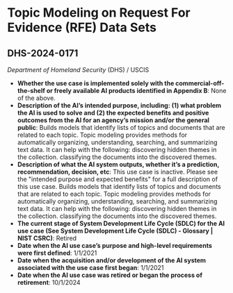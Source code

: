 # Topic Modeling on Request For Evidence (RFE) Data Sets
## DHS-2024-0171
_Department of Homeland Security_ (DHS) / USCIS


+ **Whether the use case is implemented solely with the commercial-off-the-shelf or freely available AI products identified in Appendix B**: None of the above.
+ **Description of the AI’s intended purpose, including: (1) what problem the AI is used to solve and (2) the expected benefits and positive outcomes from the AI for an agency’s mission and/or the general public**: Builds models that identify lists of topics and documents that are related to each topic. Topic modeling provides methods for automatically organizing, understanding, searching, and summarizing text data. It can help with the following: discovering hidden themes in the collection. classifying the documents into the discovered themes.
+ **Description of what the AI system outputs, whether it’s a prediction, recommendation, decision, etc**: This use case is inactive. Please see the "intended purpose and expected benefits" for a full description of this use case.
Builds models that identify lists of topics and documents that are related to each topic. Topic modeling provides methods for automatically organizing, understanding, searching, and summarizing text data. It can help with the following: discovering hidden themes in the collection. classifying the documents into the discovered themes.
+ **The current stage of System Development Life Cycle (SDLC) for the AI use case (See System Development Life Cycle (SDLC) - Glossary | NIST CSRC)**: Retired
+ **Date when the AI use case’s purpose and high-level requirements were first defined**: 1/1/2021
+ **Date when the acquisition and/or development of the AI system associated with the use case first began**: 1/1/2021
+ **Date when the AI use case was retired or began the process of retirement**: 10/1/2024